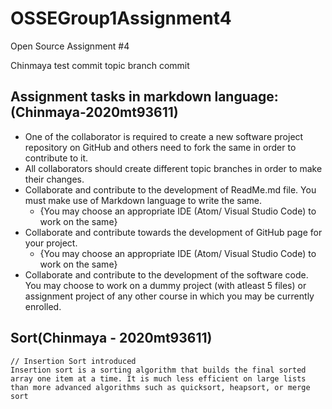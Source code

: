 # OSSEGroup1Assignment4
Open Source Assignment #4

Chinmaya test commit
topic branch commit

## Assignment tasks in markdown language: (Chinmaya-2020mt93611)

+ One of the collaborator is required to create a new software project repository on GitHub and others need to fork the same in order to contribute to it.
+ All collaborators should create different topic branches in order to make their changes.
+ Collaborate and contribute to the development of ReadMe.md file. You must make use of Markdown language to write the same.
  - {You may choose an appropriate IDE (Atom/ Visual Studio Code) to work on the same}
+ Collaborate and contribute towards the development of GitHub page for your project.
  - {You may choose an appropriate IDE (Atom/ Visual Studio Code) to work on the same}
+ Collaborate and contribute to the development of the software code. You may choose to work on a dummy project (with atleast 5 files) or assignment project of any other course in which you may be currently enrolled.


## Sort(Chinmaya - 2020mt93611)
    // Insertion Sort introduced
    Insertion sort is a sorting algorithm that builds the final sorted array one item at a time. It is much less efficient on large lists than more advanced algorithms such as quicksort, heapsort, or merge sort
